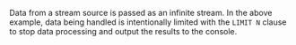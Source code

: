 Data from a stream source is passed as an infinite stream. In the above example, data being handled is intentionally limited with the `LIMIT N` clause to stop data processing and output the results to the console.